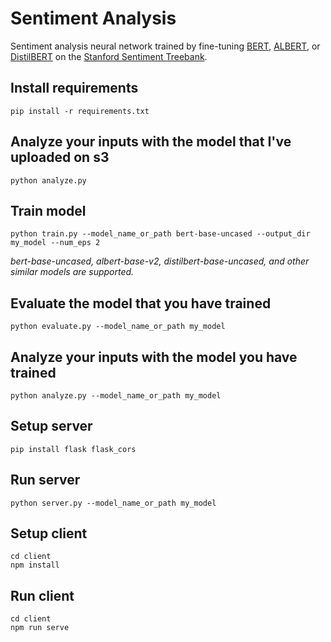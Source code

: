 # Sentiment Analysis

Sentiment analysis neural network trained by fine-tuning [BERT](https://arxiv.org/pdf/1810.04805.pdf), [ALBERT](https://arxiv.org/pdf/1909.11942.pdf), or [DistilBERT](https://arxiv.org/pdf/1910.01108.pdf) on the [Stanford Sentiment Treebank](https://nlp.stanford.edu/sentiment/).

## Install requirements
```
pip install -r requirements.txt
```

## Analyze your inputs with the model that I've uploaded on s3
```
python analyze.py
```

## Train model
```
python train.py --model_name_or_path bert-base-uncased --output_dir my_model --num_eps 2
```
*bert-base-uncased, albert-base-v2, distilbert-base-uncased, and other similar models are supported.*

## Evaluate the model that you have trained
```
python evaluate.py --model_name_or_path my_model
```

## Analyze your inputs with the model you have trained
```
python analyze.py --model_name_or_path my_model
```

## Setup server
```
pip install flask flask_cors
```

## Run server
```
python server.py --model_name_or_path my_model
```

## Setup client
```
cd client
npm install
```

## Run client
```
cd client
npm run serve
```

